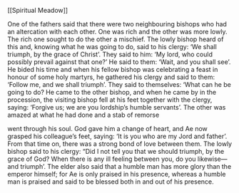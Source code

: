 [[Spiritual Meadow]]
 
One of the fathers said that there were two neighbouring bishops who had an altercation with each other. One was rich and the other was more lowly. The rich one sought to do the other a mischief. The lowly bishop heard of this and, knowing what he was going to do, said to his clergy: ‘We shall triumph, by the grace of Christ’. They said to him: ‘My lord, who could possibly prevail against that one?’ He said to them: ‘Wait, and you shall see’. He bided his time and when his fellow bishop was celebrating a feast in honour of some holy martyrs, he gathered his clergy and said to them: ‘Follow me, and we shall triumph’. They said to themselves: ‘What can he be going to do? He came to the other bishop, and when he came by in the procession, the visiting bishop fell at his feet together with the clergy, saying: ‘Forgive us; we are you lordship’s humble servants’. The other was amazed at what he had done and a stab of remorse  
 
went through his soul. God gave him a change of heart, and Ae now grasped his colleague’s feet, saying: ‘It is you who are my Jord and father’. From that time on, there was a strong bond of love between them. The lowly bishop said to his clergy: “Did I not tell you that we should triumph, by the grace of God? When there is any ill feeling between you, do you likewise—and triumph’. The elder also said that a humble man has more glory than the emperor himself; for Ae is only praised in his presence, whereas a humble man is praised and said to be blessed both in and out of his presence.
